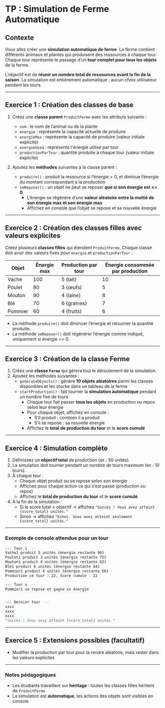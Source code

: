 # TP : Simulation de Ferme Automatique

## Contexte
Vous allez créer une **simulation automatique de ferme**. La ferme contient différents animaux et plantes qui produisent des ressources à chaque tour. Chaque tour représente le passage d’un **tour complet pour tous les objets** de la ferme.

L’objectif est de **réunir un nombre total de ressources avant la fin de la saison**. La simulation est entièrement automatique : aucun choix utilisateur pendant les tours.

---

## Exercice 1 : Création des classes de base

1. Créez une **classe parent** `ProduitFerme` avec les attributs suivants :
    - `nom` : le nom de l’animal ou de la plante
    - `energie` : représente la capacité actuelle de produire
    - `energieMax` : représente la capacité de produire (valeur initiale explicite)
    - `energieUsed` : représente l'énergie utilisé par tour
    - `productionParTour` : quantité produite à chaque tour (valeur initiale explicite)

2. Ajoutez les **méthodes** suivantes à la classe parent :
    - `produire()` : produit la ressource si l’énergie > 0, et diminue l’énergie du montant correspondant à la production
    - `seReposer()` : un objet ne peut se reposer **que si son énergie est <= 0**
        - L’énergie se régénère d’une **valeur aléatoire entre la moitié de son énergie max et son énergie max**
        - Affichez en console que l’objet se repose et sa nouvelle énergie

---

## Exercice 2 : Création des classes filles avec valeurs explicites

Créez plusieurs **classes filles** qui étendent `ProduitFerme`. Chaque classe doit avoir des valeurs fixes pour `energie` et `productionParTour` :

| Objet     | Énergie max | Production par tour | Énergie consommée par production |
|-----------|------------|-------------------|--------------------------------|
| Vache     | 100        | 5 (lait)          | 10                             |
| Poulet    | 80         | 3 (œufs)          | 5                              |
| Mouton    | 90         | 4 (laine)         | 8                              |
| Blé       | 70         | 6 (graines)       | 7                              |
| Pommier   | 60         | 4 (fruits)        | 6                              |

- La méthode `produire()` doit diminuer l’énergie et retourner la quantité produite.
- La méthode `seReposer()` doit régénérer l’énergie comme indiqué, uniquement si énergie <= 0.

---

## Exercice 3 : Création de la classe Ferme

1. Créez une **classe `Ferme`** qui gérera tout le déroulement de la simulation.
2. Ajoutez les méthodes suivantes :
    - `generateObjects()` : génère **10 objets aléatoires** parmi les classes disponibles et les stocke dans un tableau de la ferme
    - `startProduction()` : fait tourner la **simulation automatique** pendant un nombre fixe de tours
        - Chaque tour fait passer **tous les objets** en production ou repos selon leur énergie
        - Pour chaque objet, affichez en console :
            - S’il produit : combien il a produit
            - S’il se repose : sa nouvelle énergie
        - Affichez le **total de production du tour** et le **score cumulé**

---

## Exercice 4 : Simulation complète

1. Définissez un **objectif total** de production (ex : 50 unités).
2. La simulation doit tourner pendant un nombre de tours maximum (ex : 10 tours).
3. À chaque tour :
    - Chaque objet produit ou se repose selon son énergie
    - Affichez pour chaque action ce qui s’est passé (production ou repos)
    - Affichez le **total de production du tour** et le **score cumulé**
4. À la fin de la simulation :
    - Si le score total ≥ objectif → affichez `"Succès ! Vous avez atteint {score_total} unités."`
    - Sinon → affichez `"Échec. Vous avez atteint seulement {score_total} unités."`

---

### Exemple de console attendue pour un tour

```bash
--- Tour 1 ---
Vache1 produit 5 unités (énergie restante 90)
Poulet1 produit 3 unités (énergie restante 75)
Mouton1 produit 4 unités (énergie restante 82)
Blé1 produit 6 unités (énergie restante 64)
Pommier1 produit 4 unités (énergie restante 56)
Production ce tour : 22, Score cumulé : 22

--- Tour x ---
Pommier1 se repose et gagne xx énergie


--- Dernier tour ---
xxxx
xxxx
xxxx
"Succès ! Vous avez atteint {score_total} unités."
```


---

## Exercice 5 : Extensions possibles (facultatif)

- Modifier la production par tour pour la rendre aléatoire, mais rester dans les valeurs explicites

---

### Notes pédagogiques

- Les étudiants travaillent sur **héritage** : toutes les classes filles héritent de `ProduitFerme`
- La simulation est **automatique**, les actions des objets sont visibles en console
